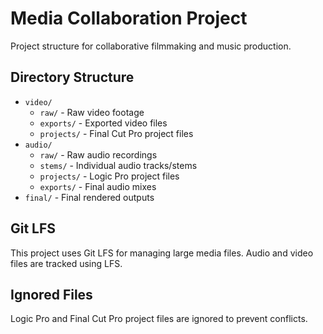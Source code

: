 # Media Collaboration Project

Project structure for collaborative filmmaking and music production.

## Directory Structure

- `video/`
  - `raw/` - Raw video footage
  - `exports/` - Exported video files
  - `projects/` - Final Cut Pro project files
- `audio/`
  - `raw/` - Raw audio recordings
  - `stems/` - Individual audio tracks/stems
  - `projects/` - Logic Pro project files
  - `exports/` - Final audio mixes
- `final/` - Final rendered outputs

## Git LFS
This project uses Git LFS for managing large media files. Audio and video files are tracked using LFS.

## Ignored Files
Logic Pro and Final Cut Pro project files are ignored to prevent conflicts.
